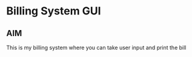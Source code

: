 <h1>Billing System GUI</h1>

<h2>AIM</h2>
<p>This is my billing system where you can take user input and print the bill</p>
